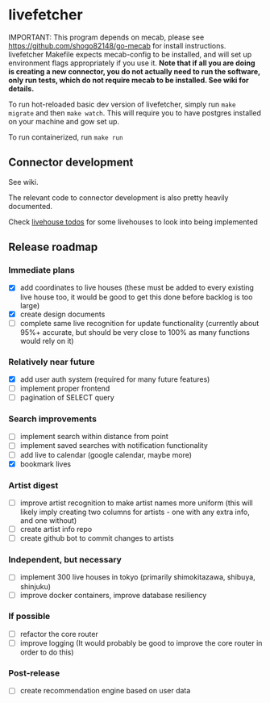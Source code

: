 # livefetcher

IMPORTANT: This program depends on mecab, please see https://github.com/shogo82148/go-mecab for install instructions. livefetcher Makefile expects mecab-config to be installed, and will set up environment flags appropriately if you use it. **Note that if all you are doing is creating a new connector, you do not actually need to run the software, only run tests, which do not require mecab to be installed. See wiki for details.**

To run hot-reloaded basic dev version of livefetcher, simply run `make migrate` and then `make watch`. This will require you to have postgres installed on your machine and gow set up.

To run containerized, run `make run`

## Connector development

See wiki.

The relevant code to connector development is also pretty heavily documented.

Check [livehouse todos](LIVEHOUSE-TODO.md) for some livehouses to look into being implemented

## Release roadmap
### Immediate plans
- [x] add coordinates to live houses (these must be added to every existing live house too, it would be good to get this done before backlog is too large)
- [x] create design documents
- [ ] complete same live recognition for update functionality (currently about 95%+ accurate, but should be very close to 100% as many functions would rely on it)

### Relatively near future
- [x] add user auth system (required for many future features)
- [ ] implement proper frontend
- [ ] pagination of SELECT query

### Search improvements
- [ ] implement search within distance from point
- [ ] implement saved searches with notification functionality
- [ ] add live to calendar (google calendar, maybe more)
- [x] bookmark lives

### Artist digest
- [ ] improve artist recognition to make artist names more uniform (this will likely imply creating two columns for artists - one with any extra info, and one without)
- [ ] create artist info repo
- [ ] create github bot to commit changes to artists

### Independent, but necessary
- [ ] implement 300 live houses in tokyo (primarily shimokitazawa, shibuya, shinjuku)
- [ ] improve docker containers, improve database resiliency

### If possible
- [ ] refactor the core router
- [ ] improve logging (It would probably be good to improve the core router in order to do this)

### Post-release
- [ ] create recommendation engine based on user data
